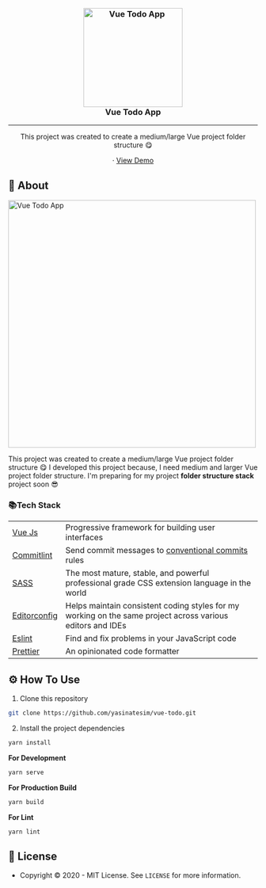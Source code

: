 

<h3 align="center">
  <br>
  <a href="https://github.com/yasinatesim/vue-todo"><img src="https://yasinates.com/tech/vue.svg" alt="Vue Todo App" width="200"></a>
  <br>
  Vue Todo App
  <br>
</h3>
<hr>
<p align="center">This project was created to create a medium/large Vue project folder structure 😋</p>

  <p align="center">
    · <a href="https://vue-todo.yasinates.com">View Demo</a>
  </p>
</p>

## 📖 About

<img width="500" src="https://yasinates.com/vue-todo.jpg" alt="Vue Todo App">

This project was created to create a medium/large Vue project folder structure 😋
I developed this project because, I need medium and larger Vue project folder structure.
I'm preparing for my project **folder structure stack** project soon 😎


### 📚Tech Stack

<table>
<tr>
<td>
<a  href="https://vuejs.org/">Vue Js</a>
</td>
<td>Progressive framework for building user interfaces</td>
</tr>
<tr>
<td>
<a href="https://github.com/conventional-changelog/commitlint">Commitlint</a>
</td>
<td>Send commit messages to <a  href="https://www.conventionalcommits.org/en/v1.0.0/">conventional commits</a> rules</td>
</tr>
<tr>
<td>
<a href="https://sass-lang.com/](https://sass-lang.com/">SASS</a>
</td>
<td>The most mature, stable, and powerful professional grade CSS extension language in the world</td>
</tr>
<tr>
<td>
<a  href="https://editorconfig.org/">Editorconfig</a>
</td>
<td>Helps maintain consistent coding styles for my working on the same project across various editors and IDEs</td>
</tr>
<tr>
<td>
<a  href="https://eslint.org/">Eslint</a>
</td>
<td>Find and fix problems in your JavaScript code</td>
</tr>
<tr>
<td>
<a  href="https://prettier.io/">Prettier</a>
</td>
<td>An opinionated code formatter</td>
</tr>
</table>

## ⚙️ How To Use

 1. Clone this repository

```bash
git clone https://github.com/yasinatesim/vue-todo.git
```

 2. Install the project dependencies
```bash
yarn install
```

**For Development**
```bash
yarn serve
```

**For Production Build**
```bash
yarn build
```

**For Lint**
```bash
yarn lint
```

## 🔑 License
* Copyright © 2020 - MIT License.
See `LICENSE` for more information.
